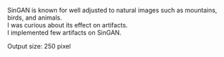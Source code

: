 SinGAN is known for well adjusted to natural images such as mountains, birds, and animals.   
I was curious about its effect on artifacts.    
I implemented few artifacts on SinGAN.    

Output size: 250 pixel   
